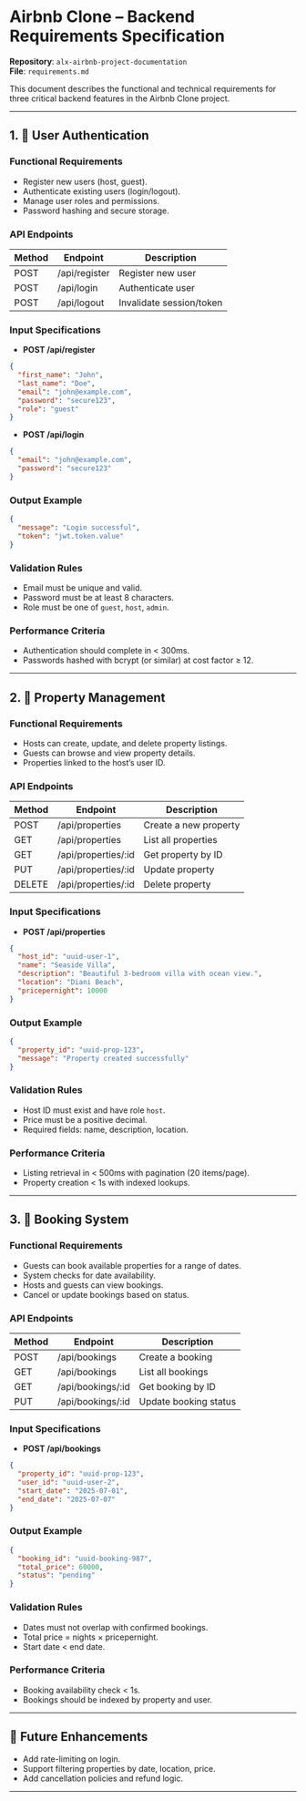 
# Airbnb Clone – Backend Requirements Specification

**Repository**: `alx-airbnb-project-documentation`  
**File**: `requirements.md`

This document describes the functional and technical requirements for three critical backend features in the Airbnb Clone project.

---

## 1. 🔐 User Authentication

### Functional Requirements
- Register new users (host, guest).
- Authenticate existing users (login/logout).
- Manage user roles and permissions.
- Password hashing and secure storage.

### API Endpoints

| Method | Endpoint       | Description              |
|--------|----------------|--------------------------|
| POST   | /api/register  | Register new user        |
| POST   | /api/login     | Authenticate user        |
| POST   | /api/logout    | Invalidate session/token |

### Input Specifications

- **POST /api/register**
```json
{
  "first_name": "John",
  "last_name": "Doe",
  "email": "john@example.com",
  "password": "secure123",
  "role": "guest"
}
```

- **POST /api/login**
```json
{
  "email": "john@example.com",
  "password": "secure123"
}
```

### Output Example
```json
{
  "message": "Login successful",
  "token": "jwt.token.value"
}
```

### Validation Rules
- Email must be unique and valid.
- Password must be at least 8 characters.
- Role must be one of `guest`, `host`, `admin`.

### Performance Criteria
- Authentication should complete in < 300ms.
- Passwords hashed with bcrypt (or similar) at cost factor ≥ 12.

---

## 2. 🏡 Property Management

### Functional Requirements
- Hosts can create, update, and delete property listings.
- Guests can browse and view property details.
- Properties linked to the host’s user ID.

### API Endpoints

| Method | Endpoint            | Description                |
|--------|---------------------|----------------------------|
| POST   | /api/properties     | Create a new property      |
| GET    | /api/properties     | List all properties        |
| GET    | /api/properties/:id | Get property by ID         |
| PUT    | /api/properties/:id | Update property            |
| DELETE | /api/properties/:id | Delete property            |

### Input Specifications

- **POST /api/properties**
```json
{
  "host_id": "uuid-user-1",
  "name": "Seaside Villa",
  "description": "Beautiful 3-bedroom villa with ocean view.",
  "location": "Diani Beach",
  "pricepernight": 10000
}
```

### Output Example
```json
{
  "property_id": "uuid-prop-123",
  "message": "Property created successfully"
}
```

### Validation Rules
- Host ID must exist and have role `host`.
- Price must be a positive decimal.
- Required fields: name, description, location.

### Performance Criteria
- Listing retrieval in < 500ms with pagination (20 items/page).
- Property creation < 1s with indexed lookups.

---

## 3. 📅 Booking System

### Functional Requirements
- Guests can book available properties for a range of dates.
- System checks for date availability.
- Hosts and guests can view bookings.
- Cancel or update bookings based on status.

### API Endpoints

| Method | Endpoint            | Description                 |
|--------|---------------------|-----------------------------|
| POST   | /api/bookings       | Create a booking            |
| GET    | /api/bookings       | List all bookings           |
| GET    | /api/bookings/:id   | Get booking by ID           |
| PUT    | /api/bookings/:id   | Update booking status       |

### Input Specifications

- **POST /api/bookings**
```json
{
  "property_id": "uuid-prop-123",
  "user_id": "uuid-user-2",
  "start_date": "2025-07-01",
  "end_date": "2025-07-07"
}
```

### Output Example
```json
{
  "booking_id": "uuid-booking-987",
  "total_price": 60000,
  "status": "pending"
}
```

### Validation Rules
- Dates must not overlap with confirmed bookings.
- Total price = nights × pricepernight.
- Start date < end date.

### Performance Criteria
- Booking availability check < 1s.
- Bookings should be indexed by property and user.

---

## 📌 Future Enhancements
- Add rate-limiting on login.
- Support filtering properties by date, location, price.
- Add cancellation policies and refund logic.

---
